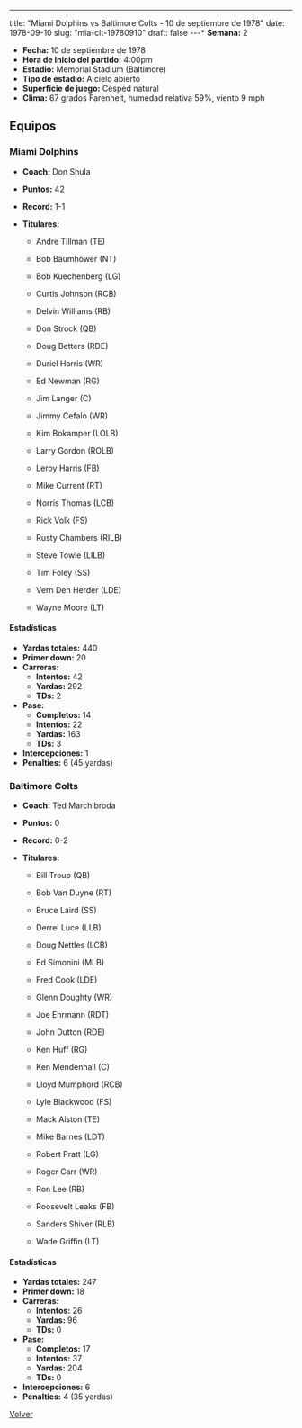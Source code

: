 ---
title: "Miami Dolphins vs Baltimore Colts - 10 de septiembre de 1978"
date: 1978-09-10
slug: "mia-clt-19780910"
draft: false
---* **Semana:** 2
* **Fecha:** 10 de septiembre de 1978
* **Hora de Inicio del partido:** 4:00pm
* **Estadio:** Memorial Stadium (Baltimore)
* **Tipo de estadio:** A cielo abierto
* **Superficie de juego:** Césped natural
* **Clima:** 67 grados Farenheit, humedad relativa 59%, viento 9 mph

## Equipos


### Miami Dolphins
* **Coach:** Don Shula
* **Puntos:** 42
* **Record:** 1-1
* **Titulares:** 

  * Andre Tillman (TE) 

  * Bob Baumhower (NT) 

  * Bob Kuechenberg (LG) 

  * Curtis Johnson (RCB) 

  * Delvin Williams (RB) 

  * Don Strock (QB) 

  * Doug Betters (RDE) 

  * Duriel Harris (WR) 

  * Ed Newman (RG) 

  * Jim Langer (C) 

  * Jimmy Cefalo (WR) 

  * Kim Bokamper (LOLB) 

  * Larry Gordon (ROLB) 

  * Leroy Harris (FB) 

  * Mike Current (RT) 

  * Norris Thomas (LCB) 

  * Rick Volk (FS) 

  * Rusty Chambers (RILB) 

  * Steve Towle (LILB) 

  * Tim Foley (SS) 

  * Vern Den Herder (LDE) 

  * Wayne Moore (LT) 

#### Estadísticas
* **Yardas totales:** 440
* **Primer down:** 20
* **Carreras:**
  * **Intentos:** 42
  * **Yardas:** 292
  * **TDs:** 2
* **Pase:**
  * **Completos:** 14
  * **Intentos:** 22
  * **Yardas:** 163
  * **TDs:** 3
* **Intercepciones:** 1
* **Penalties:** 6 (45 yardas)

### Baltimore Colts
* **Coach:** Ted Marchibroda
* **Puntos:** 0
* **Record:** 0-2
* **Titulares:** 

  * Bill Troup (QB) 

  * Bob Van Duyne (RT) 

  * Bruce Laird (SS) 

  * Derrel Luce (LLB) 

  * Doug Nettles (LCB) 

  * Ed Simonini (MLB) 

  * Fred Cook (LDE) 

  * Glenn Doughty (WR) 

  * Joe Ehrmann (RDT) 

  * John Dutton (RDE) 

  * Ken Huff (RG) 

  * Ken Mendenhall (C) 

  * Lloyd Mumphord (RCB) 

  * Lyle Blackwood (FS) 

  * Mack Alston (TE) 

  * Mike Barnes (LDT) 

  * Robert Pratt (LG) 

  * Roger Carr (WR) 

  * Ron Lee (RB) 

  * Roosevelt Leaks (FB) 

  * Sanders Shiver (RLB) 

  * Wade Griffin (LT) 

#### Estadísticas
* **Yardas totales:** 247
* **Primer down:** 18
* **Carreras:**
  * **Intentos:** 26
  * **Yardas:** 96
  * **TDs:** 0
* **Pase:**
  * **Completos:** 17
  * **Intentos:** 37
  * **Yardas:** 204
  * **TDs:** 0
* **Intercepciones:** 6
* **Penalties:** 4 (35 yardas)


[Volver](/historia/1978)
